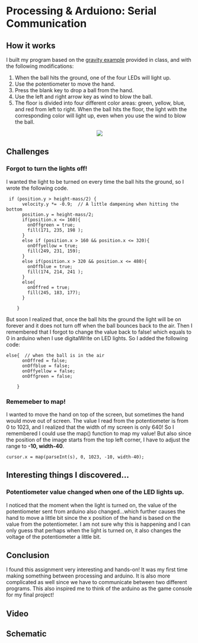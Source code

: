 # Processing & Arduiono: Serial Communication 
## How it works
I built my program based on the [gravity example](https://github.com/aaronsherwood/introduction_interactive_media/blob/master/arduinoExamples/serialExamples/buildOffThisOne/buildOffThisOne.ino) provided in class, and with the following modifications:
1. When the ball hits the ground, one of the four LEDs will light up. 
2. Use the potentiometer to move the hand. 
3. Press the blank key to drop a ball from the hand.
4. Use the left and right arrow key as wind to blow the ball. 
5. The floor is divided into four different color areas: green, yellow, blue, and red from left to right. When the ball hits the floor, the light with the corresponding color will light up, even when you use the wind to blow the ball. 

<p align="center">
  <img src="https://github.com/fyk211/Intro-to-IM/blob/main/April13/drop.gif?raw=true">
</p>

## Challenges
### Forgot to turn the lights off! 
I wanted the light to be turned on every time the ball hits the ground, so I wrote the following code. 
```
 if (position.y > height-mass/2) {
      velocity.y *= -0.9;  // A little dampening when hitting the bottom
      position.y = height-mass/2;
      if(position.x <= 160){
        onOffgreen = true;
        fill(171, 235, 198 );
      }
      else if (position.x > 160 && position.x <= 320){
        onOffyellow = true;
        fill(249, 231, 159);
      }
      else if(position.x > 320 && position.x <= 480){
        onOffblue = true;
        fill(174, 214, 241 );
      }
      else{
        onOffred = true;
        fill(245, 183, 177);
      }
      
    }
```
But soon I realized that, once the ball hits the ground the light will be on forever and it does not turn off when the ball bounces back to the air. Then I remembered that I forgot to change the value back to false! which equals to 0 in arduino when I use digitalWrite on LED lights. So I added the following code: 
```
else{  // when the ball is in the air
      onOffred = false;
      onOffblue = false;
      onOffyellow = false;
      onOffgreen = false;
      
    }
```
### Rememeber to map! 
I wanted to move the hand on top of the screen, but sometimes the hand would move out of screen. The value I read from the potentiometer is from 0 to 1023, and I realized that the width of my screen is only 640! So I remembered I could use the map() function to map my value! But also since the position of the image starts from the top left corner, I have to adjust the range to __-10, width-40__. 
```
cursor.x = map(parseInt(s), 0, 1023, -10, width-40);
```



## Interesting things I discovered...
### Potentiometer value changed when one of the LED lights up. 
I noticed that the moment when the light is turned on, the value of the potentiometer sent from arduino also changed...which further causes the hand to move a little bit since the x position of the hand is based on the value from the potentiometer. I am not sure why this is happening and I can only guess that perhaps when the light is turned on, it also changes the voltage of the potentiometer a little bit. 

## Conclusion
I found this assignment very interesting and hands-on! It was my first time making something between processing and arduino. It is also more complicated as well since we have to communicate between two different programs. This also inspired me to think of the arduino as the game console for my final project! 

## Video 


## Schematic 
